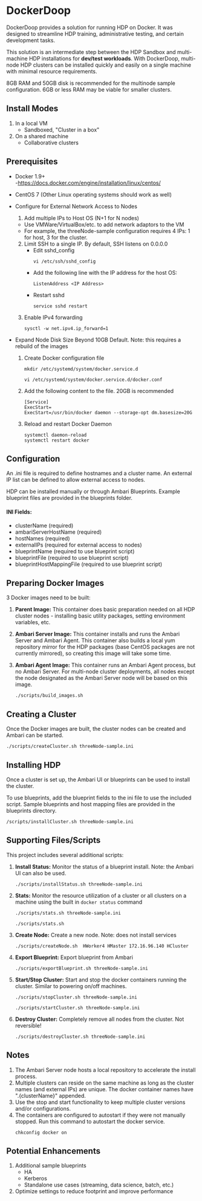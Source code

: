 # DockerDoop
DockerDoop provides a solution for running HDP on Docker. It was designed to streamline HDP training, administrative testing, and certain development tasks.

This solution is an intermediate step between the HDP Sandbox and multi-machine HDP installations for **dev/test workloads**. With DockerDoop, multi-node HDP clusters can be installed quickly and easily on a single machine with minimal resource requirements. 

8GB RAM and 50GB disk is recommended for the multinode sample configuration. 6GB or less RAM may be viable for smaller clusters.


## Install Modes
1. In a local VM
    - Sandboxed, "Cluster in a box"
3. On a shared machine
    - Collaborative clusters

## Prerequisites

* Docker 1.9+  
-https://docs.docker.com/engine/installation/linux/centos/
* CentOS 7 (Other Linux operating systems should work as well)

* Configure for External Network Access to Nodes    
  1. Add multiple IPs to Host OS (N+1 for N nodes)  
    * Use VMWare/VirtualBox/etc. to add network adaptors to the VM
    * For example, the threeNode-sample configuration requires 4 IPs: 1 for host, 3 for the cluster.  
  2. Limit SSH to a single IP. By default, SSH listens on 0.0.0.0
     * Edit sshd_config
       ```
       vi /etc/ssh/sshd_config  
       ```  
     * Add the following line with the IP address for the host OS:  
       ```
       ListenAddress <IP Address>  
       ```  
     * Restart sshd  
       ```
       service sshd restart  
       ```      
  3. Enable IPv4 forwarding  
      ```
      sysctl -w net.ipv4.ip_forward=1  
      ```

* Expand Node Disk Size Beyond 10GB Default. Note: this requires a rebuild of the images  
    1. Create Docker configuration file  
       ```
       mkdir /etc/systemd/system/docker.service.d
       ```  
       ```
       vi /etc/systemd/system/docker.service.d/docker.conf
       ```

    2. Add the following content to the file. 20GB is recommended  
       ```
       [Service]  
       ExecStart=  
       ExecStart=/usr/bin/docker daemon --storage-opt dm.basesize=20G
       ```
    3. Reload and restart Docker Daemon  
       ```
       systemctl daemon-reload  
       systemctl restart docker
       ```
    

## Configuration
An .ini file is required to define hostnames and a cluster name. An external IP list can be defined to allow external access to nodes. 

HDP can be installed manually or through Ambari Blueprints. Example blueprint files are provided in the blueprints folder.

#### INI Fields:

* clusterName (required)
* ambariServerHostName (required)
* hostNames (required)
* externalIPs (required for external access to nodes)
* blueprintName (required to use blueprint script)
* blueprintFile (required to use blueprint script)
* blueprintHostMappingFile (required to use blueprint script)  


## Preparing Docker Images
3 Docker images need to be built:

1. **Parent Image:** This container does basic preparation needed on all HDP cluster nodes - installing basic utility packages, setting environment variables, etc.
2. **Ambari Server Image:** This container installs and runs the Ambari Server and Ambari Agent. This container also builds a local yum repository mirror for the HDP packages (base CentOS packages are not currently mirrored), so creating this image will take some time.
3. **Ambari Agent Image:** This container runs an Ambari Agent process, but no Ambari Server. For multi-node cluster deployments, all nodes except the node designated as the Ambari Server node will be based on this image.
 
   ```
   ./scripts/build_images.sh
   ```

## Creating a Cluster
Once the Docker images are built, the cluster nodes can be created and Ambari can be started.

```
./scripts/createCluster.sh threeNode-sample.ini
```

## Installing HDP
Once a cluster is set up, the Ambari UI or blueprints can be used to install the cluster. 

To use blueprints, add the blueprint fields to the ini file to use the included script. Sample blueprints and host mapping files are provided in the blueprints directory.

```
/scripts/installCluster.sh threeNode-sample.ini
```

## Supporting Files/Scripts
This project includes several additional scripts: 

1. **Install Status:** Monitor the status of a blueprint install. Note: the Ambari UI can also be used.

      ```
      ./scripts/installStatus.sh threeNode-sample.ini
      ```

2. **Stats:** Monitor the resource utilization of a cluster or all clusters on a machine using the built in `docker status` command
        
    ```
    ./scripts/stats.sh threeNode-sample.ini 
    ```
    ```
    ./scripts/stats.sh
    ```

3. **Create Node:** Create a new node. Note: does not install services
        
    ```
    ./scripts/createNode.sh  HWorker4 HMaster 172.16.96.140 HCluster
   ```

4. **Export Blueprint:** Export blueprint from Ambari

    ```
    ./scripts/exportBlueprint.sh threeNode-sample.ini
    ```

5. **Start/Stop Cluster:** Start and stop the docker containers running the cluster. Similar to powering on/off machines.

    ```
    ./scripts/stopCluster.sh threeNode-sample.ini
    ```  
    ```
    ./scripts/startCluster.sh threeNode-sample.ini
    ```

6. **Destroy Cluster:** Completely remove all nodes from the cluster. Not reversible!

    ```
    ./scripts/destroyCluster.sh threeNode-sample.ini
    ```

## Notes
1. The Ambari Server node hosts a local repository to accelerate the install process.
2. Multiple clusters can reside on the same machine as long as the cluster names (and external IPs) are unique. The docker container names have ".{clusterName}" appended.
3. Use the stop and start functionality to keep multiple cluster versions and/or configurations.
4. The containers are configured to autostart if they were not manually stopped. Run this command to autostart the docker service.
   ```
   chkconfig docker on
   ```
 
## Potential Enhancements
1. Additional sample blueprints
    - HA
    - Kerberos
    - Standalone use cases (streaming, data science, batch, etc.)
2. Optimize settings to reduce footprint and improve performance